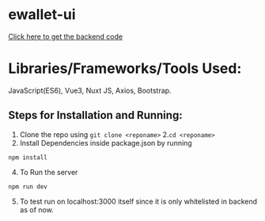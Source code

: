 # ewallet-ui
[Click here to get the backend code](https://github.com/VishnuPrasad1998/ewallet)

# Libraries/Frameworks/Tools Used:
JavaScript(ES6), Vue3, Nuxt JS, Axios, Bootstrap.

## Steps for Installation and Running:
1. Clone the repo using ```
git clone <reponame> ```
2.```cd <reponame>``` 
3. Install Dependencies inside package.json by running
```
npm install
```
4. To Run the server
```
npm run dev
```
5. To test run on localhost:3000 itself since it is only whitelisted in backend as of now.
